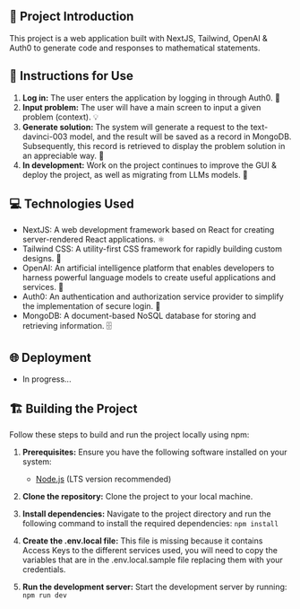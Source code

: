 ## 🚀 Project Introduction

This project is a web application built with NextJS, Tailwind, OpenAI & Auth0 to generate code and responses to mathematical statements.

## 📝 Instructions for Use

1. **Log in:** The user enters the application by logging in through Auth0. 🔐
2. **Input problem:** The user will have a main screen to input a given problem (context). 💡
3. **Generate solution:** The system will generate a request to the text-davinci-003 model, and the result will be saved as a record in MongoDB. Subsequently, this record is retrieved to display the problem solution in an appreciable way. 🧪
4. **In development:** Work on the project continues to improve the GUI & deploy the project, as well as migrating from LLMs models. 🚧

## 💻 Technologies Used

- NextJS: A web development framework based on React for creating server-rendered React applications. ⚛️
- Tailwind CSS: A utility-first CSS framework for rapidly building custom designs. 🎨
- OpenAI: An artificial intelligence platform that enables developers to harness powerful language models to create useful applications and services. 🤖
- Auth0: An authentication and authorization service provider to simplify the implementation of secure login. 🔐
- MongoDB: A document-based NoSQL database for storing and retrieving information. 🗄️

## 🌐 Deployment

- In progress...


## 🏗️ Building the Project

Follow these steps to build and run the project locally using npm:

1. **Prerequisites:** Ensure you have the following software installed on your system:
   - [Node.js](https://nodejs.org/) (LTS version recommended)

2. **Clone the repository:** Clone the project to your local machine.

3. **Install dependencies:** Navigate to the project directory and run the following command to install the required dependencies: `npm install`

4. **Create the .env.local file:** This file is missing because it contains Access Keys to the different services used, you will need to copy the variables that are in the .env.local.sample file replacing them with your credentials.

5. **Run the development server:** Start the development server by running: `npm run dev`









